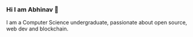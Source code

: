 ### Hi I am Abhinav 👋

 
I am a Computer Science undergraduate, passionate about open source, web dev and blockchain.
